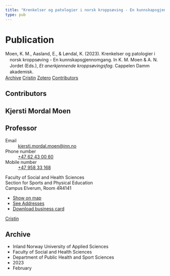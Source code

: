 ```yaml
---
title: "Krenkelser og patologier i norsk kroppsøving - En kunnskapsgjennomgang"
type: pub
---
```

<h1>Publication</h1>
<article id="csl-bib-container-KFQ6EJN8" class="csl-bib-container">
  <div class="csl-bib-body" style="line-height: 1.35; padding-left: 1em; text-indent:-1em;">
  <div class="csl-entry">Moen, K. M., Aasland, E., &amp; L&#xF8;ndal, K. (2023). Krenkelser og patologier i norsk kropps&#xF8;ving - En kunnskapsgjennomgang. In K. M. Moen &amp; A. N. Jordet (Eds.), <i>Et anerkjennende kropps&#xF8;vingsfag</i>. Cappelen Damm akademisk.</div>
</div>
  <div class="csl-bib-buttons">
    <a href="#taxonomy-article-KFQ6EJN8" class="csl-bib-button">Archive</a>
    <a href="https://app.cristin.no/results/show.jsf?id=2127719" alt="Cristin URL" class="csl-bib-button">Cristin</a>
    <a href="http://zotero.org/groups/5022929/items/KFQ6EJN8" alt="Zotero URL" class="csl-bib-button">Zotero</a>
    <a href="#contributors-article-KFQ6EJN8" class="csl-bib-button">Contributors</a>
  </div>
  <div id="csl-bib-meta-container-KFQ6EJN8"></div>
</article>
<div id="csl-bib-meta-KFQ6EJN8" class="csl-bib-meta">
  <article id="contributors-article-KFQ6EJN8" class="contributors-article">
    <h1>Contributors</h1>
    <div class="personas">
<div class="vrtx-hinn-person-card">
<div class="photo">
<i class="lar la-user-circle missing-person"></i>
</div>
<div class="info">
<hgroup><h1>Kjersti Mordal Moen</h1>
<h2>Professor</h2>
</hgroup><dl>
<dt>Email</dt>
<dd>
<a href="mailto:kjersti.mordal.moen@inn.no">kjersti.mordal.moen@inn.no</a>
</dd>
<dt>Phone number</dt>
<dd><a href="tel:+4762430060">
+47 62 43 00 60
</a></dd>
<dt>Mobile number</dt>
<dd><a href="tel:+4795833168">
+47 958 33 168
</a></dd>
</dl>
<p>
Faculty of Social and Health Sciences<br>
Section for Sports and Physical Education<br>
Campus Elverum,
Room 4R4141
</p>
<ul class="vrtx-hinn-links">
<li><a href="https://www.google.com/maps?q=60.88156,11.53723">Show on map</a></li>
<li><a href="https://www.inn.no/english/find-an-employee/kjersti-mordal-moen.html#vrtx-hinn-addresses">See Addresses</a></li>
<li><a href="https://www.inn.no/english/find-an-employee/kjersti-mordal-moen.html?vrtx=vcf">Download business card</a></li>
</ul>
</div>
</div>
<a href="https://app.cristin.no/persons/show.jsf?id=53554" alt="Cristin URL" class="personas-cristin">Cristin</a>
</div>
  </article>
  <article id="taxonomy-article-KFQ6EJN8" class="taxonomy-article">
    <h1>Archive</h1>
    <ul>
      <li>Inland Norway University of Applied Sciences</li>
      <li>Faculty of Social and Health Sciences</li>
      <li>Department of Public Health and Sport Sciences</li>
      <li>2023</li>
      <li>February</li>
    </ul>
  </article>
</div>
